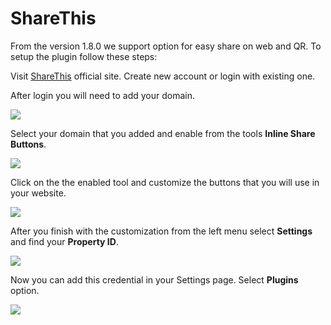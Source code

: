 # ShareThis

From the version 1.8.0 we support option for easy share on web and QR. To setup the plugin follow these steps:

Visit [ShareThis](https://sharethis.com/) official site. Create new account or login with existing one.

After login you will need to add your domain.

![](https://i.imgur.com/JbQjopd.png)

Select your domain that you added and enable from the tools **Inline Share Buttons**.

![](https://i.imgur.com/dVawqmy.png)

Click on the the enabled tool and customize the buttons that you will use in your website.

![](https://i.imgur.com/9khx8Mx.png)

After you finish with the customization from the left menu select **Settings** and find your **Property ID**.

![](https://i.imgur.com/KU6Y3gt.jpg)

Now you can add this credential in your Settings page. Select **Plugins** option.

![](https://i.imgur.com/g7zGeg5.png)

